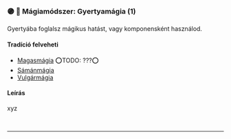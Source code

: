 ### 🟣 💫 Mágiamódszer: Gyertyamágia (1)

Gyertyába foglalsz mágikus hatást, vagy komponensként használod.

#### Tradíció felveheti

- [Magasmágia](../051_01_magasmagia.md) ⭕TODO: ???⭕
- [Sámánmágia](../051_07_samanmagia.md)
- [Vulgármágia](../051_02_vulgarmagia.md)

#### Leírás

xyz

<br />

---
